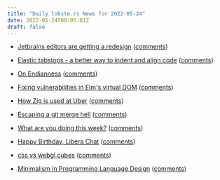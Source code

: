 ```yaml
---
title: "Daily lobste.rs News for 2022-05-24"
date: 2022-05-24T00:05:01Z
draft: false
---
```






- [Jetbrains editors are getting a redesign](https://youtrack.jetbrains.com/articles/IDEA-A-156/Main-changes-and-known-issues)
  ([comments](https://lobste.rs/s/nvqhk9/jetbrains_editors_are_getting_redesign))



- [Elastic tabstops - a better way to indent and align code](https://nickgravgaard.com/elastic-tabstops/)
  ([comments](https://lobste.rs/s/xzfqpy/elastic_tabstops_better_way_indent_align))



- [On Endianness](https://www.technicalsourcery.net/posts/on-endianness/)
  ([comments](https://lobste.rs/s/a0n98j/on_endianness))



- [Fixing vulnerabilities in Elm's virtual DOM](https://jfmengels.net/virtual-dom-security-patch/)
  ([comments](https://lobste.rs/s/cempqs/fixing_vulnerabilities_elm_s_virtual_dom))



- [How Zig is used at Uber](https://www.youtube.com/watch?v=SCj2J3HcEfc)
  ([comments](https://lobste.rs/s/l9ghdb/how_zig_is_used_at_uber))



- [Escaping a git merge hell](https://threkk.medium.com/e08f37511f37?source=friends_link)
  ([comments](https://lobste.rs/s/rgr5lj/escaping_git_merge_hell))



- [What are you doing this week?]()
  ([comments](https://lobste.rs/s/ctlhhi/what_are_you_doing_this_week))



- [Happy Birthday, Libera Chat](https://libera.chat/news/happy-birthday-libera-chat)
  ([comments](https://lobste.rs/s/vrnoyw/happy_birthday_libera_chat))



- [css vs webgl cubes](https://flak.tedunangst.com/post/css-vs-webgl-cubes)
  ([comments](https://lobste.rs/s/d8b7lr/css_vs_webgl_cubes))



- [Minimalism in Programming Language Design](https://pointersgonewild.com/2022/05/23/minimalism-in-programming-language-design/)
  ([comments](https://lobste.rs/s/zdtzbs/minimalism_programming_language_design))


